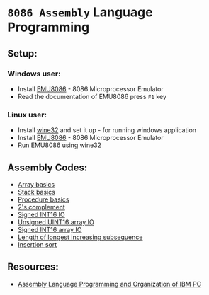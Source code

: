 # **`8086 Assembly` Language Programming** 

## Setup:

### Windows user:
- Install [EMU8086](https://emu8086-microprocessor-emulator.en.softonic.com/download) - 8086 Microprocessor Emulator
- Read the documentation of EMU8086 press `F1` key 

### Linux user:
- Install [wine32](https://wiki.winehq.org/Download) and set it up - for running windows application
- Install [EMU8086](https://emu8086-microprocessor-emulator.en.softonic.com/download) - 8086 Microprocessor Emulator
- Run EMU8086 using wine32

## Assembly Codes:
- [Array basics](/assembly-codes/array-basics.asm)
- [Stack basics](/assembly-codes/stack-basics.asm)
- [Procedure basics](/assembly-codes/procedure-basics.asm)
- [2's complement](/assembly-codes/twos-comp.asm)
- [Signed INT16 IO](/assembly-codes/io-int.asm)
- [Unsigned UINT16 array IO](/assembly-codes/io-arr-uint.asm)
- [Signed INT16 array IO](/assembly-codes/io-arr-int.asm)
- [Length of longest increasing subsequence](/assembly-codes/len-of-lis.asm)
- [Insertion sort](/assembly-codes/insertion-sort.asm)

## Resources:
- [Assembly Language Programming and Organization of IBM PC](/assets/book.pdf)
